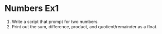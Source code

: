 # Numbers Ex1

1. Write a script that prompt for two numbers.
2. Print out the sum, difference, product, and quotient/remainder as a float.
